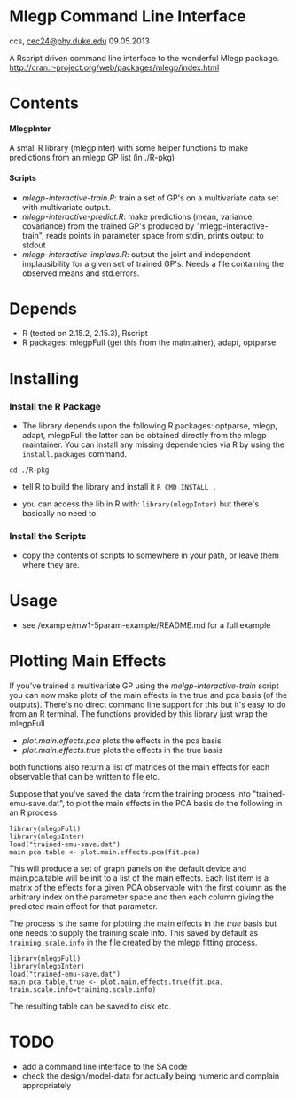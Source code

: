 Mlegp Command Line Interface
==============================

ccs, cec24@phy.duke.edu
09.05.2013

A Rscript driven command line interface to the wonderful Mlegp package.
http://cran.r-project.org/web/packages/mlegp/index.html

Contents
=======

#### MlegpInter
A small R library (mlegpInter) with some helper functions to make
predictions from an mlegp GP list (in ./R-pkg)

#### Scripts
- _mlegp-interactive-train.R_: train a set of GP's on a multivariate
  data set with multivariate output.
- _mlegp-interactive-predict.R_: make predictions (mean, variance,
  covariance) from the trained GP's produced by
  "mlegp-interactive-train", reads points in parameter space from
  stdin, prints output to stdout
- _mlegp-interactive-implaus.R_: output the joint and independent
  implausibility for a given set of trained GP's. Needs a file
  containing the observed means and std.errors.

Depends
=======

- R (tested on 2.15.2, 2.15.3), Rscript
- R packages: mlegpFull (get this from the maintainer), adapt, optparse


Installing
=========

### Install the R Package

- The library depends upon the following R packages: optparse, mlegp, adapt, mlegpFull
  the latter can be obtained directly from the mlegp maintainer. You can install any missing dependencies
  via R by using the `install.packages` command.

`cd ./R-pkg`
- tell R to build the library and install it
`R CMD INSTALL .`
  
- you can access the lib in R with:
`library(mlegpInter)`
but there's basically no need to.

### Install the Scripts

- copy the contents of scripts to somewhere in your path, or leave
  them where they are.

Usage
=====

- see /example/mw1-5param-example/README.md for a full example

Plotting Main Effects
=====

If you've trained a multivariate GP using the
_melgp-interactive-train_ script you can now make plots of the main
effects in the true and pca basis (of the outputs). There's no direct
command line support for this but it's easy to do from an R
terminal. The functions provided by this library just wrap the
mlegpFull

- _plot.main.effects.pca_ plots the effects in the pca basis
- _plot.main.effects.true_ plots the effects in the true basis

both functions also return a list of matrices of the main effects for each
observable that can be written to file etc.


Suppose that you've saved the data from the training process into
"trained-emu-save.dat", to plot the main effects in the PCA basis
do the following in an R process:

```
library(mlegpFull)
library(mlegpInter)
load("trained-emu-save.dat")
main.pca.table <- plot.main.effects.pca(fit.pca)
```

This will produce a set of graph panels on the default device and
main.pca.table will be init to a list of the main effects. Each list
item is a matrix of the effects for a given PCA observable with the
first column as the arbitrary index on the parameter space and then
each column giving the predicted main effect for that parameter.

The process is the same for plotting the main effects in the *true*
basis but one needs to supply the training scale info. This saved by
default as `training.scale.info` in the file created by the mlegp
fitting process.

```
library(mlegpFull)
library(mlegpInter)
load("trained-emu-save.dat")
main.pca.table.true <- plot.main.effects.true(fit.pca, train.scale.info=training.scale.info)
```

The resulting table can be saved to disk etc. 

TODO
=====

- add a command line interface to the SA code
- check the design/model-data for actually being numeric and complain appropriately

